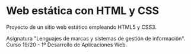 # Web estática con HTML y CSS
Proyecto de un sitio web estático empleando HTML5 y CSS3.  

Asignatura "Lenguajes de marcas y sistemas de gestión de información".  
Curso 19/20 - 1º Desarrollo de Aplicaciones Web.
